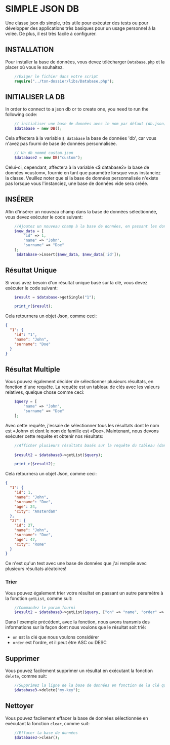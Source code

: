 # SIMPLE JSON DB

Une classe json db simple, très utile pour exécuter des tests ou pour développer des applications très basiques pour un usage personnel à la volée. De plus, il est très facile à configurer.

## INSTALLATION

Pour installer la base de données, vous devez télécharger `Database.php` et la placer où vous le souhaitez.

```php
    //Exiger le fichier dans votre script
    require("../ton-dossier/libs/Database.php");
```

## INITIALISER LA DB

In order to connect to a json db or to create one, you need to run the following code:

```php
    // initialiser une base de données avec le nom par défaut (db.json)
    $database = new DB();
```

Cela affectera à la variable `$ database` la base de données 'db', car vous n'avez pas fourni de base de données personnalisée.

```php
    // Un db nommé custom.json
    $database2 = new DB("custom");
```

Celui-ci, cependant, affectera à la variable «$ database2» la base de données «custom», fournie en tant que paramètre lorsque vous instanciez la classe.
Veuillez noter que si la base de données personnalisée n'existe pas lorsque vous l'instanciez, une base de données vide sera créée.

## INSÉRER

Afin d'insérer un nouveau champ dans la base de données sélectionnée, vous devez exécuter le code suivant:

```php
    //Ajoutez un nouveau champ à la base de données, en passant les données (un tableau) et la clé (dans ce cas, l'id, mais vous pouvez en choisir un personnalisé)
    $new_data = [
        "id" => 1,
        "name" => "John",
        "surname" => "Doe"
    ];
     $database->insert($new_data, $new_data['id']);
```

## Résultat Unique

Si vous avez besoin d'un résultat unique basé sur la clé, vous devez exécuter le code suivant:

```php
    $result = $database->getSingle("1");

    print_r($result);
```

Cela retournera un objet Json, comme ceci:

```json
{
  "1": {
    "id": "1",
    "name": "John",
    "surname": "Doe"
  }
}
```

## Résultat Multiple

Vous pouvez également décider de sélectionner plusieurs résultats, en fonction d'une requête.
La requête est un tableau de clés avec les valeurs relatives, quelque chose comme ceci:

```php
    $query = [
        "name" => "John",
        "surname" => "Doe"
    ];
```

Avec cette requête, j'essaie de sélectionner tous les résultats dont le nom est «John» et dont le nom de famille est «Doe».
Maintenant, nous devons exécuter cette requête et obtenir nos résultats:

```php
    //Afficher plusieurs résultats basés sur la requête du tableau (dans ce cas, tous les champs avec le nom: "John" et le nom de famille: "Doe")
    
    $result2 = $database3->getList($query);

    print_r($result2);
```

Cela retournera un objet Json, comme ceci:

```json
{
  "1": {
    "id": 1,
    "name": "John",
    "surname": "Doe",
    "age": 24,
    "city": "Amsterdam"
  },
  "27": {
    "id": 27,
    "name": "John",
    "surname": "Doe",
    "age": 47,
    "city": "Rome"
  }
}
```

Ce n'est qu'un test avec une base de données que j'ai remplie avec plusieurs résultats aléatoires!

### Trier

Vous pouvez également trier votre résultat en passant un autre paramètre à la fonction `getList`, comme suit:

```php
    //Commandez le param fourni
    $result2 = $database3->getList($query, ["on" => "name", "order" => "ASC"]);
```

Dans l'exemple précédent, avec la fonction, nous avons transmis des informations sur la façon dont nous voulons que le résultat soit trié:

- `on` est la clé que nous voulons considérer
- `order` est l'ordre, et il peut être ASC ou DESC

## Supprimer

Vous pouvez facilement supprimer un résultat en exécutant la fonction `delete`, comme suit:

```php
    //Supprimez la ligne de la base de données en fonction de la clé que vous passez
    $database3->delete("my-key");
```

## Nettoyer

Vous pouvez facilement effacer la base de données sélectionnée en exécutant la fonction `clear`, comme suit:

```php
    //Effacer la base de données
    $database3->clear();
```


